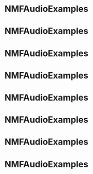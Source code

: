 # NMFAudioExamples
# NMFAudioExamples
# NMFAudioExamples
# NMFAudioExamples
# NMFAudioExamples
# NMFAudioExamples
# NMFAudioExamples
# NMFAudioExamples
